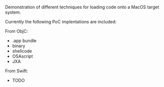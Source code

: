 Demonstration of different techniques for loading code onto a MacOS target system. 

Currently the following PoC implentations are included: 

From ObjC: 

* .app bundle
* binary
* shellcode
* OSAscript
* JXA


From Swift: 

* TODO